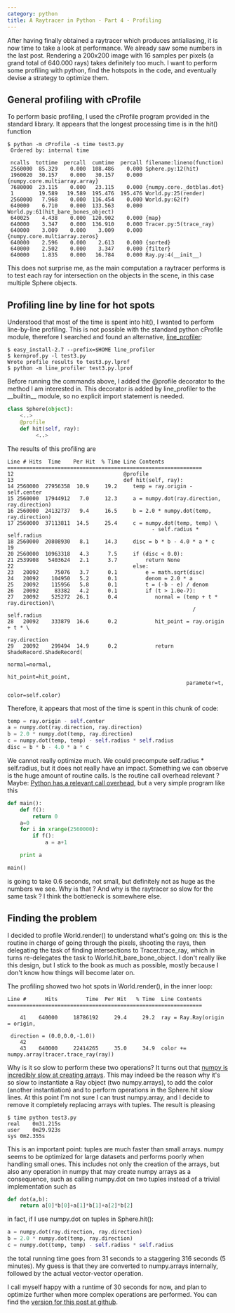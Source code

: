 ```yaml
---
category: python
title: A Raytracer in Python - Part 4 - Profiling
---
```


After having finally obtained a raytracer which produces antialiasing,
it is now time to take a look at performance. We already saw some
numbers in the last post. Rendering a 200x200 image with 16 samples per
pixels (a grand total of 640.000 rays) takes definitely too much. I want
to perform some profiling with python, find the hotspots in the code,
and eventually devise a strategy to optimize them.

## General profiling with cProfile

To perform basic profiling, I used the cProfile program provided in the
standard library. It appears that the longest processing time is in the
hit() function

```
$ python -m cProfile -s time test3.py
 Ordered by: internal time

 ncalls  tottime  percall  cumtime  percall filename:lineno(function)
 2560000  85.329    0.000  108.486    0.000 Sphere.py:12(hit)
 1960020  30.157    0.000   30.157    0.000 {numpy.core.multiarray.array}
 7680000  23.115    0.000   23.115    0.000 {numpy.core._dotblas.dot}
 1        19.589   19.589  195.476  195.476 World.py:25(render)
 2560000   7.968    0.000  116.454    0.000 World.py:62(f)
 640000    6.710    0.000  133.563    0.000 World.py:61(hit_bare_bones_object)
 640025    4.438    0.000  120.902    0.000 {map}
 640000    3.347    0.000  136.910    0.000 Tracer.py:5(trace_ray)
 640000    3.009    0.000    3.009    0.000 {numpy.core.multiarray.zeros}
 640000    2.596    0.000    2.613    0.000 {sorted}
 640000    2.502    0.000    3.347    0.000 {filter}
 640000    1.835    0.000   16.784    0.000 Ray.py:4(__init__)
```

This does not surprise me, as the main computation a raytracer performs
is to test each ray for intersection on the objects in the scene, in
this case multiple Sphere objects.

## Profiling line by line for hot spots

Understood that most of the time is spent into hit(), I wanted to
perform line-by-line profiling. This is not possible with the standard
python cProfile module, therefore I searched and found an alternative,
[line\_profiler](http://packages.python.org/line_profiler/):

``` 
$ easy_install-2.7 --prefix=$HOME line_profiler
$ kernprof.py -l test3.py
Wrote profile results to test3.py.lprof
$ python -m line_profiler test3.py.lprof
```

Before running the commands above, I added the \@profile decorator to
the method I am interested in. This decorator is added by line\_profiler
to the \_\_builtin\_\_ module, so no explicit import statement is
needed.

```python
class Sphere(object):
    <..>
    @profile
    def hit(self, ray):
         <..>
```

The results of this profiling are

```
Line # Hits  Time    Per Hit  % Time Line Contents
==============================================================
12                                   @profile
13                                   def hit(self, ray):
14 2560000  27956358  10.9     19.2     temp = ray.origin - self.center
15 2560000  17944912   7.0     12.3     a = numpy.dot(ray.direction, ray.direction)
16 2560000  24132737   9.4     16.5     b = 2.0 * numpy.dot(temp, ray.direction)
17 2560000  37113811  14.5     25.4     c = numpy.dot(temp, temp) \
                                              - self.radius * self.radius
18 2560000  20808930   8.1     14.3     disc = b * b - 4.0 * a * c
19
20 2560000  10963318   4.3      7.5     if (disc < 0.0):
21 2539908   5403624   2.1      3.7         return None
22                                      else:
23   20092     75076   3.7      0.1         e = math.sqrt(disc)
24   20092    104950   5.2      0.1         denom = 2.0 * a
25   20092    115956   5.8      0.1         t = (-b - e) / denom
26   20092     83382   4.2      0.1         if (t > 1.0e-7):
27   20092    525272  26.1      0.4            normal = (temp + t * ray.direction)\
                                                           / self.radius
28   20092    333879  16.6      0.2            hit_point = ray.origin + t * \
                                                              ray.direction
29   20092    299494  14.9      0.2            return ShadeRecord.ShadeRecord(
                                                         normal=normal,
                                                         hit_point=hit_point,
                                                         parameter=t,
                                                         color=self.color)
```

Therefore, it appears that most of the time is spent in this chunk of
code:

```python
temp = ray.origin - self.center
a = numpy.dot(ray.direction, ray.direction)
b = 2.0 * numpy.dot(temp, ray.direction)
c = numpy.dot(temp, temp) - self.radius * self.radius
disc = b * b - 4.0 * a * c
```

We cannot really optimize much. We could precompute self.radius \*
self.radius, but it does not really have an impact. Something we can
observe is the huge amount of routine calls. Is the routine call
overhead relevant ? Maybe: [Python has a relevant call
overhead](http://wiki.python.org/moin/PythonSpeed/PerformanceTips#Data_Aggregation),
but a very simple program like this

```python
def main():
    def f():
        return 0
    a=0
    for i in xrange(2560000):
        if f():
            a = a+1

    print a

main()
```

is going to take 0.6 seconds, not small, but definitely not as huge as
the numbers we see. Why is that ? And why is the raytracer so slow for
the same task ? I think the bottleneck is somewhere else.

## Finding the problem

I decided to profile World.render() to understand what\'s going on: this
is the routine in charge of going through the pixels, shooting the rays,
then delegating the task of finding intersections to Tracer.trace\_ray,
which in turns re-delegates the task to World.hit\_bare\_bone\_object. I
don\'t really like this design, but I stick to the book as much as
possible, mostly because I don\'t know how things will become later on.

The profiling showed two hot spots in World.render(), in the inner loop:

```
Line #      Hits         Time  Per Hit   % Time  Line Contents
==============================================================

    41    640000     18786192     29.4     29.2  ray = Ray.Ray(origin = origin,
                                                               direction = (0.0,0.0,-1.0))
    42
    43    640000     22414265     35.0     34.9  color += numpy.array(tracer.trace_ray(ray))
```

Why is it so slow to perform these two operations? It turns out that
[numpy is incredibly slow at creating arrays](http://stackoverflow.com/questions/6559463/why-is-numpy-array-so-slow).
This may indeed be the reason why it\'s so slow to instantiate a Ray
object (two numpy.arrays), to add the color (another instantiation) and
to perform operations in the Sphere.hit slow lines. At this point I\'m
not sure I can trust numpy.array, and I decide to remove it completely
replacing arrays with tuples. The result is pleasing

```
$ time python test3.py
real    0m31.215s
user    0m29.923s
sys 0m2.355s
```

This is an important point: tuples are much faster than small arrays.
numpy seems to be optimized for large datasets and performs poorly when
handling small ones. This includes not only the creation of the arrays,
but also any operation in numpy that may create numpy arrays as a
consequence, such as calling numpy.dot on two tuples instead of a
trivial implementation such as

```python
def dot(a,b):
    return a[0]*b[0]+a[1]*b[1]+a[2]*b[2]
```

in fact, if I use numpy.dot on tuples in Sphere.hit():

```python
a = numpy.dot(ray.direction, ray.direction)
b = 2.0 * numpy.dot(temp, ray.direction)
c = numpy.dot(temp, temp) - self.radius * self.radius
```

the total running time goes from 31 seconds to a staggering 316 seconds
(5 minutes). My guess is that they are converted to numpy.arrays
internally, followed by the actual vector-vector operation.

I call myself happy with a runtime of 30 seconds for now, and plan to
optimize further when more complex operations are performed. You can
find the [version for this post at
github](https://github.com/stefanoborini/python-raytrace/commit/2cb6e2b31bc75a21a121ed9c7a46b1a3113fcab0).
